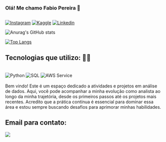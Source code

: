 ### Olá! Me chamo Fabio Pereira 👋
##
[![Instagram](https://img.shields.io/badge/Instagram-E4405F?style=for-the-badge&logo=instagram&logoColor=white)](https://www.instagram.com/7Fabio7Pereira7/)
[![Kaggle](https://img.shields.io/badge/Kaggle-20BEFF?style=for-the-badge&logo=Kaggle&logoColor=white)](https://www.kaggle.com/FabioPereira445 )
[![Linkedin](https://img.shields.io/badge/LinkedIn-0077B5?style=for-the-badge&logo=linkedin&logoColor=white)](https://www.linkedin.com/in/fabio--pereira/)

![Anurag's GitHub stats](https://github-readme-stats.vercel.app/api?username=FabioPereira445&show_icons=true&theme=merko)

[![Top Langs](https://github-readme-stats.vercel.app/api/top-langs/?username=FabioPereira445&layout=compact)](https://github.com/FabioPereira445/github-readme-stats)

## Tecnologias que utilizo: 🧑‍💻


<div style="display: inline_block"><br/>
  <img align="center" alt="Python" src="https://img.shields.io/badge/Python-14354C?style=for-the-badge&logo=python&logoColor=white"/>
  <img align="center" alt="SQL" src="https://img.shields.io/badge/MySQL-00000F?style=for-the-badge&logo=mysql&logoColor=white"/>
  <img align="center" alt="AWS Service" src="https://img.shields.io/badge/Amazon_AWS-FF9900?style=for-the-badge&logo=amazonaws&logoColor=white"/>
  
 
  
          
</div><br/>
Bem vindo!
Este é um espaço dedicado a atividades e projetos em análise de dados. Aqui, você pode acompanhar a minha evolução como analista ao longo da minha trajetória, desde os primeiros passos até os projetos mais recentes.
Acredito que a prática contínua é essencial para dominar essa área e estou sempre buscando desafios para aprimorar minhas habilidades.

## Email para contato:

[![](https://img.shields.io/badge/Gmail-D14836?style=for-the-badge&logo=gmail&logoColor=white)](fabioalves.js15@gmail.com)
